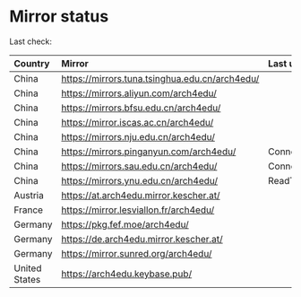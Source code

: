 <script src="./time.js"></script>
# Mirror status
Last check: <script type="text/javascript">localize(1674477439.4187205);</script>

|Country|Mirror|Last update|
|:------|:-----|:----------|
|China|https://mirrors.tuna.tsinghua.edu.cn/arch4edu/|<script type="text/javascript">localize(1674457253);</script>|
|China|https://mirrors.aliyun.com/arch4edu/|<script type="text/javascript">localize(1674412277);</script>|
|China|https://mirrors.bfsu.edu.cn/arch4edu/|<script type="text/javascript">localize(1674457253);</script>|
|China|https://mirror.iscas.ac.cn/arch4edu/|<script type="text/javascript">localize(1674457253);</script>|
|China|https://mirrors.nju.edu.cn/arch4edu/|<script type="text/javascript">localize(1674457253);</script>|
|China|https://mirrors.pinganyun.com/arch4edu/|ConnectionError|
|China|https://mirrors.sau.edu.cn/arch4edu/|ConnectionError|
|China|https://mirrors.ynu.edu.cn/arch4edu/|ReadTimeout|
|Austria|https://at.arch4edu.mirror.kescher.at/|<script type="text/javascript">localize(1674457253);</script>|
|France|https://mirror.lesviallon.fr/arch4edu/|<script type="text/javascript">localize(1674153500);</script>|
|Germany|https://pkg.fef.moe/arch4edu/|<script type="text/javascript">localize(1674457253);</script>|
|Germany|https://de.arch4edu.mirror.kescher.at/|<script type="text/javascript">localize(1674457253);</script>|
|Germany|https://mirror.sunred.org/arch4edu/|<script type="text/javascript">localize(1674457253);</script>|
|United States|https://arch4edu.keybase.pub/|<script type="text/javascript">localize(1674412277);</script>|

<script src="./tablefilter/tablefilter.js"></script>
<script src="./table.js"></script>